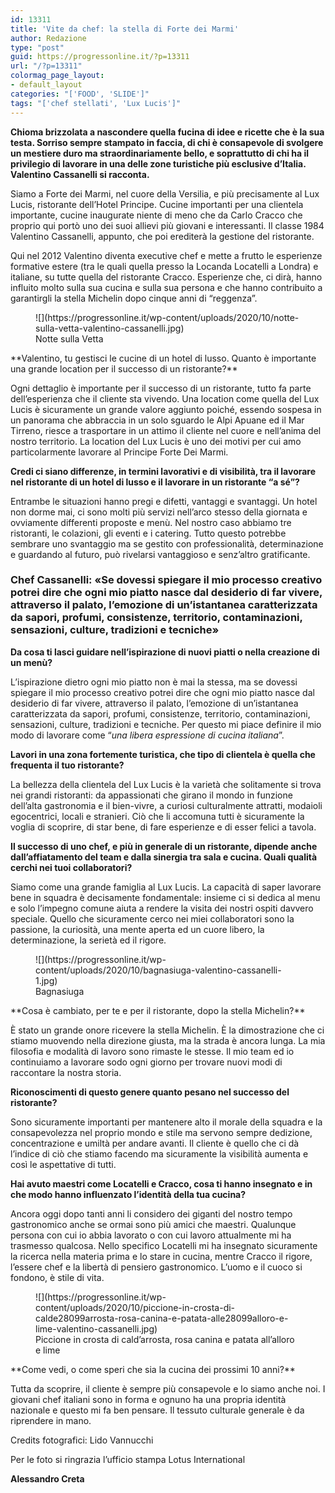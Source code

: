 ```yaml
---
id: 13311
title: 'Vite da chef: la stella di Forte dei Marmi'
author: Redazione
type: "post"
guid: https://progressonline.it/?p=13311
url: "/?p=13311"
colormag_page_layout:
- default_layout
categories: "['FOOD', 'SLIDE']"
tags: "['chef stellati', 'Lux Lucis']"
---
```


 **Chioma brizzolata a nascondere quella fucina di idee e ricette che è la sua testa. Sorriso sempre stampato in faccia, di chi è consapevole di svolgere un mestiere duro ma straordinariamente bello, e soprattutto di chi ha il privilegio di lavorare in una delle zone turistiche più esclusive d’Italia. Valentino Cassanelli si racconta.**

Siamo a Forte dei Marmi, nel cuore della Versilia, e più precisamente al Lux Lucis, ristorante dell’Hotel Principe. Cucine importanti per una clientela importante, cucine inaugurate niente di meno che da Carlo Cracco che proprio qui portò uno dei suoi allievi più giovani e interessanti. Il classe 1984 Valentino Cassanelli, appunto, che poi erediterà la gestione del ristorante.

Qui nel 2012 Valentino diventa executive chef e mette a frutto le esperienze formative estere (tra le quali quella presso la Locanda Locatelli a Londra) e italiane, su tutte quella del ristorante Cracco. Esperienze che, ci dirà, hanno influito molto sulla sua cucina e sulla sua persona e che hanno contribuito a garantirgli la stella Michelin dopo cinque anni di “reggenza”.

<figure class="wp-block-image size-large">![](https://progressonline.it/wp-content/uploads/2020/10/notte-sulla-vetta-valentino-cassanelli.jpg)<figcaption>Notte sulla Vetta</figcaption></figure>**Valentino, tu gestisci le cucine di un hotel di lusso. Quanto è importante una grande location per il successo di un ristorante?**

Ogni dettaglio è importante per il successo di un ristorante, tutto fa parte dell’esperienza che il cliente sta vivendo. Una location come quella del Lux Lucis è sicuramente un grande valore aggiunto poiché, essendo sospesa in un panorama che abbraccia in un solo sguardo le Alpi Apuane ed il Mar Tirreno, riesce a trasportare in un attimo il cliente nel cuore e nell’anima del nostro territorio. La location del Lux Lucis è uno dei motivi per cui amo particolarmente lavorare al Principe Forte Dei Marmi.

**Credi ci siano differenze, in termini lavorativi e di visibilità, tra il lavorare nel ristorante di un hotel di lusso e il lavorare in un ristorante “a sé”?**

Entrambe le situazioni hanno pregi e difetti, vantaggi e svantaggi. Un hotel non dorme mai, ci sono molti più servizi nell’arco stesso della giornata e ovviamente differenti proposte e menù. Nel nostro caso abbiamo tre ristoranti, le colazioni, gli eventi e i catering. Tutto questo potrebbe sembrare uno svantaggio ma se gestito con professionalità, determinazione e guardando al futuro, può rivelarsi vantaggioso e senz’altro gratificante.

### Chef Cassanelli: **«Se dovessi spiegare il mio processo creativo potrei dire che ogni mio piatto nasce dal desiderio di far vivere, attraverso il palato, l’emozione di un’istantanea caratterizzata da sapori, profumi, consistenze, territorio, contaminazioni, sensazioni, culture, tradizioni e tecniche»**

**Da cosa ti lasci guidare nell’ispirazione di nuovi piatti o nella creazione di un menù?**

L’ispirazione dietro ogni mio piatto non è mai la stessa, ma se dovessi spiegare il mio processo creativo potrei dire che ogni mio piatto nasce dal desiderio di far vivere, attraverso il palato, l’emozione di un’istantanea caratterizzata da sapori, profumi, consistenze, territorio, contaminazioni, sensazioni, culture, tradizioni e tecniche. Per questo mi piace definire il mio modo di lavorare come “*una libera espressione di cucina italiana*”.

**Lavori in una zona fortemente turistica, che tipo di clientela è quella che frequenta il tuo ristorante?**

La bellezza della clientela del Lux Lucis è la varietà che solitamente si trova nei grandi ristoranti: da appassionati che girano il mondo in funzione dell’alta gastronomia e il bien-vivre, a curiosi culturalmente attratti, modaioli egocentrici, locali e stranieri. Ciò che li accomuna tutti è sicuramente la voglia di scoprire, di star bene, di fare esperienze e di esser felici a tavola.

**Il successo di uno chef, e più in generale di un ristorante, dipende anche dall’affiatamento del team e dalla sinergia tra sala e cucina. Quali qualità cerchi nei tuoi collaboratori?**

Siamo come una grande famiglia al Lux Lucis. La capacità di saper lavorare bene in squadra è decisamente fondamentale: insieme ci si dedica al menu e solo l’impegno comune aiuta a rendere la visita dei nostri ospiti davvero speciale. Quello che sicuramente cerco nei miei collaboratori sono la passione, la curiosità, una mente aperta ed un cuore libero, la determinazione, la serietà ed il rigore.

<div class="wp-block-image"><figure class="aligncenter size-large">![](https://progressonline.it/wp-content/uploads/2020/10/bagnasiuga-valentino-cassanelli-1.jpg)<figcaption>Bagnasiuga</figcaption></figure></div>**Cosa è cambiato, per te e per il ristorante, dopo la stella Michelin?**

È stato un grande onore ricevere la stella Michelin. È la dimostrazione che ci stiamo muovendo nella direzione giusta, ma la strada è ancora lunga. La mia filosofia e modalità di lavoro sono rimaste le stesse. Il mio team ed io continuiamo a lavorare sodo ogni giorno per trovare nuovi modi di raccontare la nostra storia.

**Riconoscimenti di questo genere quanto pesano nel successo del ristorante?**

Sono sicuramente importanti per mantenere alto il morale della squadra e la consapevolezza nel proprio mondo e stile ma servono sempre dedizione, concentrazione e umiltà per andare avanti. Il cliente è quello che ci dà l’indice di ciò che stiamo facendo ma sicuramente la visibilità aumenta e così le aspettative di tutti.

**Hai avuto maestri come Locatelli e Cracco, cosa ti hanno insegnato e in che modo hanno influenzato l’identità della tua cucina?**

Ancora oggi dopo tanti anni li considero dei giganti del nostro tempo gastronomico anche se ormai sono più amici che maestri. Qualunque persona con cui io abbia lavorato o con cui lavoro attualmente mi ha trasmesso qualcosa. Nello specifico Locatelli mi ha insegnato sicuramente la ricerca nella materia prima e lo stare in cucina, mentre Cracco il rigore, l’essere chef e la libertà di pensiero gastronomico. L’uomo e il cuoco si fondono, è stile di vita.

<figure class="wp-block-image size-large">![](https://progressonline.it/wp-content/uploads/2020/10/piccione-in-crosta-di-calde28099arrosta-rosa-canina-e-patata-alle28099alloro-e-lime-valentino-cassanelli.jpg)<figcaption> Piccione in crosta di cald’arrosta, rosa canina e patata all’alloro e lime </figcaption></figure>**Come vedi, o come speri che sia la cucina dei prossimi 10 anni?**

Tutta da scoprire, il cliente è sempre più consapevole e lo siamo anche noi. I giovani chef italiani sono in forma e ognuno ha una propria identità nazionale e questo mi fa ben pensare. Il tessuto culturale generale è da riprendere in mano.

Credits fotografici: Lido Vannucchi

Per le foto si ringrazia l’ufficio stampa Lotus International

 **Alessandro Creta**